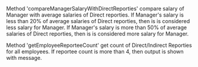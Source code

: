 Method 'compareManagerSalaryWithDirectReporties' compare salary of Manager with average salaries of Direct reporties.
If Manager's salary is less than 20% of average salaries of Direct reporties, then is is considered less salary for Manager.
If Manager's salary is more than 50% of average salaries of Direct reporties, then is is considered more salary for Manager.

Method 'getEmployeeReporteeCount' get count of Direct/Indirect Reporties for all employees. If reportee count is more than 4, then output is shown with message.
